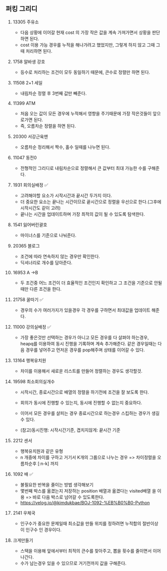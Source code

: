 ## 퍼킹 그리디



1. 13305 주유소 
   - 다음 상황에 이어갈 현재 cost 의 가장 작은 값을 계속 가져가면서 상황을 판단하면 된다.
   - cost 이용 가능 경우를 누적을 해나가려고 했었지만, 그렇게 하지 않고 그때 그때 처리하면 된다.
2. 1758 알바생 강호
   - 등수로 처리하는 조건이 모두 동일하기 때문에, 큰수로 정렬만 하면 된다.

3. 11508 2+1 세일
   - 내림차순 정렬 후 3번째 값만 빼준다.

4. 11399 ATM
   - 처음 오는 값이 모든 경우에 누적해서 영향을 주기때문에 가장 작은것들이 앞으로가면 된다.
   - 즉, 오름차순 정렬을 하면 된다.

5. 20300 서강근육맨
   - 오름차순 정리해서 짝수, 홀수 일때를 나누면 된다.
6. 11047 동전0
   - 전형적인 그리디로 내림차순으로 정렬해서 큰 값부터 최대 가능한 수를 구해준다.
7. 1931 회의실배정 ✅
   - 고려해야할 요소가 시작시간과 끝시간 두가지 이다.
   - 더 중요한 요소는 끝나는 시간이므로 끝시간으로 정렬을 우선으로 한다.(그후에 시작시간도 같이 고려)
   - 끝나는 시간을 업데이트하며 가장 최적의 값이 될 수 있도록 탐색한다.

8. 1541 잃어버린괄호
   - 마이너스를 기준으로 나눠준다.
9. 20365 블로그
   - 조건에 따라 연속하지 않는 경우만 확인한다.
   - 딕셔너리로 개수를 담아준다.
10. 16953 A ->B
    - 두 조건중 어느 조건이 더 효율적인 조건인지 확인하고 그 조건을 기준으로 안될때만 다른 조건을 한다.

11. 21758 꿀따기 ✅
    - 경우의 수가 여러가지가 있을경우 각 경우를 구하면서 최대값을 업데이트 해준다.
12. 11000 강의실배정 ✅
    - 가장 좋은것만 선택하는 경우가 아니고 모든 경우를 다 살펴야 하는경우, heapq를 이용하여 동시 진행을 기록하며 계속 추가해준다. 같은 경우일때는 다음 경우를 넣어주고 먼저온 경우를 pop해주며 상태를 이어갈 수 있다.

13. 13164 행복유치원
    - 차이를 이용해서 새로운 리스트를 만들어 정렬하는 경우도 생각할것.

14. 19598 최소회의실개수

    - 시작시간, 종료시간으로 배열의 정렬을 하기전에 조건을 잘 보도록 한다.
    - 회의가 동시에 진행할 수 있는지, 동시에 진행할 수 없는지 중요하다.

    - 이어서 모든 경우를 살피는 경우 종료시간으로 하는경우 스킵하는 경우가 생길 수 있다.
    - (참고)동시진행: 시작시간기준, 겹치지않게: 끝시간 기준 

15. 2212 센서

    - 행복유치원과 같은 유형
    - n 개중에 차이를 구하고 거기서 K개의 그룹으로 나누는 경우 => 차이정렬을 오름차순후 [:n-k] 까지 

16. 1092 배 ✅
    - 불필요한 반복을 줄이는 방법 생각해보기
    - 몇번째 박스를 옮겼는지 저장하는 position 배열과 옮겼다는 visited배열 을 이용 => 바로 다음 박스로 넘어갈 수 있도록한다.
    - https://velog.io/@kimdukbae/BOJ-1092-%EB%B0%B0-Python
17. 2141 우체국
    - 인구수가 중요한 문제일때 최소값을 만들 위치를 정하려면 누적합의 절반이상이 인구수 인 경우이다.

18. 크게만들기
    - 스택을 이용해 앞에서부터 최적의 큰수를 찾아주고, 뽑을 횟수를 줄이면서 이어나간다.
    - 수가 남는경우 있을 수 있으므로 거기전까지 값을 구해준다.